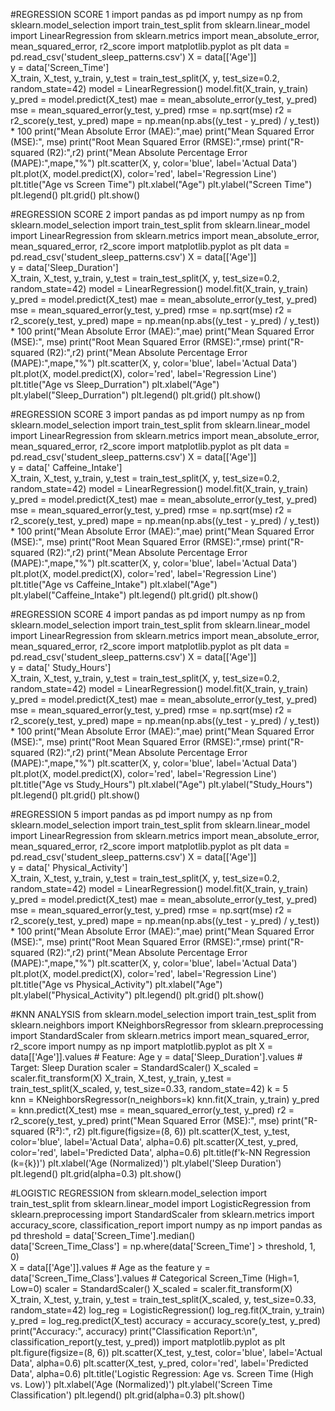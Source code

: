 #REGRESSION SCORE 1
import pandas as pd
import numpy as np
from sklearn.model_selection import train_test_split
from sklearn.linear_model import LinearRegression
from sklearn.metrics import mean_absolute_error, mean_squared_error, r2_score
import matplotlib.pyplot as plt
data = pd.read_csv('student_sleep_patterns.csv')
X = data[['Age']]  
y = data['Screen_Time']  
X_train, X_test, y_train, y_test = train_test_split(X, y, test_size=0.2, random_state=42)
model = LinearRegression()
model.fit(X_train, y_train)
y_pred = model.predict(X_test)
mae = mean_absolute_error(y_test, y_pred)
mse = mean_squared_error(y_test, y_pred)
rmse = np.sqrt(mse)
r2 = r2_score(y_test, y_pred)
mape = np.mean(np.abs((y_test - y_pred) / y_test)) * 100
print("Mean Absolute Error (MAE):",mae)
print("Mean Squared Error (MSE):", mse)
print("Root Mean Squared Error (RMSE):",rmse)
print("R-squared (R2):",r2)
print("Mean Absolute Percentage Error (MAPE):",mape,"%")
plt.scatter(X, y, color='blue', label='Actual Data')  
plt.plot(X, model.predict(X), color='red', label='Regression Line')  
plt.title("Age vs Screen Time")
plt.xlabel("Age")
plt.ylabel("Screen Time")
plt.legend()
plt.grid()
plt.show()

#REGRESSION SCORE 2
import pandas as pd
import numpy as np
from sklearn.model_selection import train_test_split
from sklearn.linear_model import LinearRegression
from sklearn.metrics import mean_absolute_error, mean_squared_error, r2_score
import matplotlib.pyplot as plt
data = pd.read_csv('student_sleep_patterns.csv')
X = data[['Age']]  
y = data['Sleep_Duration']  
X_train, X_test, y_train, y_test = train_test_split(X, y, test_size=0.2, random_state=42)
model = LinearRegression()
model.fit(X_train, y_train)
y_pred = model.predict(X_test)
mae = mean_absolute_error(y_test, y_pred)
mse = mean_squared_error(y_test, y_pred)
rmse = np.sqrt(mse)
r2 = r2_score(y_test, y_pred)
mape = np.mean(np.abs((y_test - y_pred) / y_test)) * 100
print("Mean Absolute Error (MAE):",mae)
print("Mean Squared Error (MSE):", mse)
print("Root Mean Squared Error (RMSE):",rmse)
print("R-squared (R2):",r2)
print("Mean Absolute Percentage Error (MAPE):",mape,"%")
plt.scatter(X, y, color='blue', label='Actual Data')  
plt.plot(X, model.predict(X), color='red', label='Regression Line')  
plt.title("Age vs Sleep_Durration")
plt.xlabel("Age")
plt.ylabel("Sleep_Durration")
plt.legend()
plt.grid()
plt.show()

#REGRESSION SCORE 3
import pandas as pd
import numpy as np
from sklearn.model_selection import train_test_split
from sklearn.linear_model import LinearRegression
from sklearn.metrics import mean_absolute_error, mean_squared_error, r2_score
import matplotlib.pyplot as plt
data = pd.read_csv('student_sleep_patterns.csv')
X = data[['Age']]  
y = data[' Caffeine_Intake']  
X_train, X_test, y_train, y_test = train_test_split(X, y, test_size=0.2, random_state=42)
model = LinearRegression()
model.fit(X_train, y_train)
y_pred = model.predict(X_test)
mae = mean_absolute_error(y_test, y_pred)
mse = mean_squared_error(y_test, y_pred)
rmse = np.sqrt(mse)
r2 = r2_score(y_test, y_pred)
mape = np.mean(np.abs((y_test - y_pred) / y_test)) * 100
print("Mean Absolute Error (MAE):",mae)
print("Mean Squared Error (MSE):", mse)
print("Root Mean Squared Error (RMSE):",rmse)
print("R-squared (R2):",r2)
print("Mean Absolute Percentage Error (MAPE):",mape,"%")
plt.scatter(X, y, color='blue', label='Actual Data')  
plt.plot(X, model.predict(X), color='red', label='Regression Line')  
plt.title("Age vs Caffeine_Intake")
plt.xlabel("Age")
plt.ylabel("Caffeine_Intake")
plt.legend()
plt.grid()
plt.show()

#REGRESSION SCORE 4
import pandas as pd
import numpy as np
from sklearn.model_selection import train_test_split
from sklearn.linear_model import LinearRegression
from sklearn.metrics import mean_absolute_error, mean_squared_error, r2_score
import matplotlib.pyplot as plt
data = pd.read_csv('student_sleep_patterns.csv')
X = data[['Age']]  
y = data[' Study_Hours']  
X_train, X_test, y_train, y_test = train_test_split(X, y, test_size=0.2, random_state=42)
model = LinearRegression()
model.fit(X_train, y_train)
y_pred = model.predict(X_test)
mae = mean_absolute_error(y_test, y_pred)
mse = mean_squared_error(y_test, y_pred)
rmse = np.sqrt(mse)
r2 = r2_score(y_test, y_pred)
mape = np.mean(np.abs((y_test - y_pred) / y_test)) * 100
print("Mean Absolute Error (MAE):",mae)
print("Mean Squared Error (MSE):", mse)
print("Root Mean Squared Error (RMSE):",rmse)
print("R-squared (R2):",r2)
print("Mean Absolute Percentage Error (MAPE):",mape,"%")
plt.scatter(X, y, color='blue', label='Actual Data')  
plt.plot(X, model.predict(X), color='red', label='Regression Line')  
plt.title("Age vs Study_Hours")
plt.xlabel("Age")
plt.ylabel("Study_Hours")
plt.legend()
plt.grid()
plt.show()

#REGRESSION 5
import pandas as pd
import numpy as np
from sklearn.model_selection import train_test_split
from sklearn.linear_model import LinearRegression
from sklearn.metrics import mean_absolute_error, mean_squared_error, r2_score
import matplotlib.pyplot as plt
data = pd.read_csv('student_sleep_patterns.csv')
X = data[['Age']]  
y = data[' Physical_Activity']  
X_train, X_test, y_train, y_test = train_test_split(X, y, test_size=0.2, random_state=42)
model = LinearRegression()
model.fit(X_train, y_train)
y_pred = model.predict(X_test)
mae = mean_absolute_error(y_test, y_pred)
mse = mean_squared_error(y_test, y_pred)
rmse = np.sqrt(mse)
r2 = r2_score(y_test, y_pred)
mape = np.mean(np.abs((y_test - y_pred) / y_test)) * 100
print("Mean Absolute Error (MAE):",mae)
print("Mean Squared Error (MSE):", mse)
print("Root Mean Squared Error (RMSE):",rmse)
print("R-squared (R2):",r2)
print("Mean Absolute Percentage Error (MAPE):",mape,"%")
plt.scatter(X, y, color='blue', label='Actual Data')  
plt.plot(X, model.predict(X), color='red', label='Regression Line')  
plt.title("Age vs Physical_Activity")
plt.xlabel("Age")
plt.ylabel("Physical_Activity")
plt.legend()
plt.grid()
plt.show()

#KNN ANALYSIS
from sklearn.model_selection import train_test_split
from sklearn.neighbors import KNeighborsRegressor
from sklearn.preprocessing import StandardScaler
from sklearn.metrics import mean_squared_error, r2_score
import numpy as np
import matplotlib.pyplot as plt
X = data[['Age']].values  # Feature: Age
y = data['Sleep_Duration'].values  # Target: Sleep Duration
scaler = StandardScaler()
X_scaled = scaler.fit_transform(X)
X_train, X_test, y_train, y_test = train_test_split(X_scaled, y, test_size=0.33, random_state=42)
k = 5  
knn = KNeighborsRegressor(n_neighbors=k)
knn.fit(X_train, y_train)
y_pred = knn.predict(X_test)
mse = mean_squared_error(y_test, y_pred)
r2 = r2_score(y_test, y_pred)
print("Mean Squared Error (MSE):", mse)
print("R-squared (R²):", r2)
plt.figure(figsize=(8, 6))
plt.scatter(X_test, y_test, color='blue', label='Actual Data', alpha=0.6)
plt.scatter(X_test, y_pred, color='red', label='Predicted Data', alpha=0.6)
plt.title(f'k-NN Regression (k={k})')
plt.xlabel('Age (Normalized)')
plt.ylabel('Sleep Duration')
plt.legend()
plt.grid(alpha=0.3)
plt.show()

#LOGISTIC REGRESSION
from sklearn.model_selection import train_test_split
from sklearn.linear_model import LogisticRegression
from sklearn.preprocessing import StandardScaler
from sklearn.metrics import accuracy_score, classification_report
import numpy as np
import pandas as pd
threshold = data['Screen_Time'].median()  
data['Screen_Time_Class'] = np.where(data['Screen_Time'] > threshold, 1, 0)  
X = data[['Age']].values  # Age as the feature
y = data['Screen_Time_Class'].values  # Categorical Screen_Time (High=1, Low=0)
scaler = StandardScaler()
X_scaled = scaler.fit_transform(X)
X_train, X_test, y_train, y_test = train_test_split(X_scaled, y, test_size=0.33, random_state=42)
log_reg = LogisticRegression()
log_reg.fit(X_train, y_train)
y_pred = log_reg.predict(X_test)
accuracy = accuracy_score(y_test, y_pred)
print("Accuracy:", accuracy)
print("Classification Report:\n", classification_report(y_test, y_pred))
import matplotlib.pyplot as plt
plt.figure(figsize=(8, 6))
plt.scatter(X_test, y_test, color='blue', label='Actual Data', alpha=0.6)
plt.scatter(X_test, y_pred, color='red', label='Predicted Data', alpha=0.6)
plt.title('Logistic Regression: Age vs. Screen Time (High vs. Low)')
plt.xlabel('Age (Normalized)')
plt.ylabel('Screen Time Classification')
plt.legend()
plt.grid(alpha=0.3)
plt.show()
